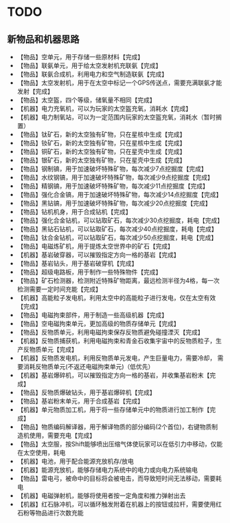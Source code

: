 # TODO 
## 新物品和机器思路
* 【物品】空单元，用于存储一些原材料【完成】
* 【物品】联氨单元，用于给太空发射机充联氨【完成】
* 【物品】联氨合成机，利用电力和空气制造联氨【完成】
* 【物品】太空发射机，用于在太空中标记一个GPS传送点，需要充满联氨才能发射【完成】
* 【物品】太空盔，四个等级，储氧量不相同【完成】
* 【机器】电力充氧机，可以为玩家的太空盔充氧，消耗水【完成】
* 【机器】电力制氧站，可以为一定范围内玩家的太空盔充氧，消耗水（暂时搁置）
* 【物品】钛矿石，新的太空独有矿物，只在星核中生成【完成】
* 【物品】钕矿石，新的太空独有矿物，只在星核中生成【完成】
* 【物品】铜矿石，新的太空独有矿物，只在星壳中生成【完成】
* 【物品】银矿石，新的太空独有矿物，只在星壳中生成【完成】
* 【物品】钢制镐，用于加速破坏特殊矿物，每次减少7点挖掘度【完成】
* 【物品】水纹钢镐，用于加速破坏特殊矿物，每次减少9点挖掘度【完成】
* 【物品】精钢镐，用于加速破坏特殊矿物，每次减少11点挖掘度【完成】
* 【物品】强化合金镐，用于加速破坏特殊矿物，每次减少14点挖掘度【完成】
* 【物品】黑钻镐，用于加速破坏特殊矿物，每次减少20点挖掘度【完成】
* 【物品】钻机机身，用于合成钻机【完成】
* 【物品】强化合金钻机，可以钻取矿石，每次减少30点挖掘度，耗电【完成】
* 【物品】黑钻石钻机，可以钻取矿石，每次减少40点挖掘度，耗电【完成】
* 【物品】钛合金钻机，可以钻取矿石，每次减少50点挖掘度，耗电【完成】
* 【物品】电磁炼矿机，用于提炼太空世界中的矿石【完成】
* 【机器】基岩破穿器，可以摧毁指定方向一格的基岩【完成】
* 【物品】基岩钻头，用于基岩破穿机【完成】
* 【物品】超级电路板，用于制作一些特殊物件【完成】
* 【物品】矿石检测器，检测附近特殊矿物距离，最远检测半径为4格，每一次检测需要一定时间充能【完成】
* 【机器】高能粒子发电机，利用太空中的高能粒子进行发电，仅在太空有效【完成】
* 【物品】电磁拘束部件，用于制造一些高级机器【完成】
* 【物品】空电磁拘束单元，更加高级的物质存储单元【完成】
* 【物品】反物质单元，利用电磁拘束保存反物质避免碰撞湮灭【完成】
* 【机器】反物质捕获机，利用电磁拘束和青金石收集宇宙中的反物质粒子，生产反物质单元【完成】
* 【机器】反物质发电机，利用反物质单元发电，产生巨量电力，需要冷却，
需要消耗反物质单元(不返还电磁拘束单元)（低优先）
* 【机器】基岩爆碎机，可以摧毁指定方向一格的基岩，并收集基岩粉末【完成】
* 【物品】反物质爆破钻头，用于基岩爆碎机【完成】
* 【物品】基岩粉末单元，用于合成基岩【完成】
* 【机器】单元物质加工机，用于将一些存储单元中的物质进行加工制作【完成】
* 【物品】物质编码解译器，用于解译物质的部分编码(2个首位)，右键物质制造机使用，需要充电【完成】
* 【物品】太空服，按Shift能够喷出压缩气体使玩家可以在低引力中移动，仅能在太空使用，耗电
* 【机器】电池，用于配合能源充放机存/放电
* 【机器】能源充放机，能够存储电力系统中的电力或向电力系统输电
* 【物品】雷电弓，被命中的目标将会被电击，而导致短时间无法移动，需要耗电
* 【机器】电磁弹射机，能够将使用者按一定角度和推力弹射出去
* 【机器】红石脉冲机，可以循环触发附着在机器上的按钮或拉杆，需要使用红石粉等物品进行次数充能